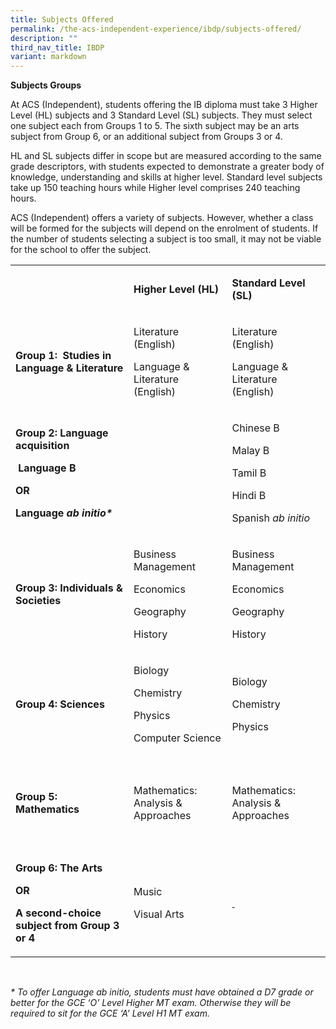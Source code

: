 ```yaml
---
title: Subjects Offered
permalink: /the-acs-independent-experience/ibdp/subjects-offered/
description: ""
third_nav_title: IBDP
variant: markdown
---
```

<p><strong>Subjects Groups&nbsp;</strong>
</p>
<p>At ACS (Independent), students offering the IB diploma must take 3 Higher
Level (HL) subjects and 3 Standard Level (SL) subjects. They must select
one subject each from Groups 1 to 5. The sixth subject may be an arts subject
from Group 6, or an additional subject from Groups 3 or 4.&nbsp;</p>
<p>HL and SL subjects differ in scope but are measured according to the same
grade descriptors, with students expected to demonstrate a greater body
of knowledge, understanding and skills at higher level. Standard level
subjects take up 150 teaching hours while Higher level comprises 240 teaching
hours.&nbsp;</p>
<p>ACS (Independent) offers a variety of subjects. However, whether a class
will be formed for the subjects will depend on the enrolment of students.
If the number of students selecting a subject is too small, it may not
be viable for the school to offer the subject.&nbsp;</p>
<table style="minWidth: 75px">
<colgroup>
<col>
<col>
<col>
</colgroup>
<tbody>
<tr>
<td rowspan="1" colspan="1">
<p><strong>&nbsp;</strong>
</p>
</td>
<td rowspan="1" colspan="1">
<p><strong>Higher Level (HL)</strong>
</p>
</td>
<td rowspan="1" colspan="1">
<p><strong>Standard Level (SL)</strong>
</p>
</td>
</tr>
<tr>
<td rowspan="1" colspan="1">
<p><strong>Group 1:&nbsp; Studies in Language &amp; Literature</strong>
</p>
</td>
<td rowspan="1" colspan="1">
<p>Literature (English)</p>
<p>Language &amp; Literature (English)</p>
</td>
<td rowspan="1" colspan="1">
<p>Literature (English)</p>
<p>Language &amp; Literature (English)</p>
</td>
</tr>
<tr>
<td rowspan="1" colspan="1">
<p><strong>Group 2: Language acquisition</strong>
</p>
<p><strong>&nbsp;Language B&nbsp;</strong>
</p>
<p><strong>OR&nbsp;</strong>
</p>
<p><strong>Language <em>ab initio*</em></strong>
</p>
</td>
<td rowspan="1" colspan="1">
<p><strong>&nbsp;</strong>&nbsp;</p>
<p>&nbsp;</p>
<p></p>
</td>
<td rowspan="1" colspan="1">
<p>Chinese B</p>
<p>Malay B</p>
<p>Tamil B</p>
<p>Hindi B</p>
<p>Spanish <em>ab initio</em>
</p>
</td>
</tr>
<tr>
<td rowspan="1" colspan="1">
<p><strong>Group 3: Individuals &amp; Societies</strong>
</p>
</td>
<td rowspan="1" colspan="1">
<p>Business Management</p>
<p>Economics</p>
<p>Geography</p>
<p>History</p>
</td>
<td rowspan="1" colspan="1">
<p>Business Management</p>
<p>Economics</p>
<p>Geography</p>
<p>History</p>
</td>
</tr>
<tr>
<td rowspan="1" colspan="1">
<p><strong>Group 4: Sciences</strong>
</p>
</td>
<td rowspan="1" colspan="1">
<p>Biology</p>
<p>Chemistry</p>
<p>Physics</p>
<p>Computer Science</p>
</td>
<td rowspan="1" colspan="1">
<p>Biology</p>
<p>Chemistry</p>
<p>Physics</p>
</td>
</tr>
<tr>
<td rowspan="1" colspan="1">
<p><strong>&nbsp;</strong>
</p>
<p><strong>Group 5: Mathematics</strong>
</p>
<p><strong>&nbsp;</strong>
</p>
</td>
<td rowspan="1" colspan="1">
<p>Mathematics:
<br>Analysis &amp; Approaches</p>
</td>
<td rowspan="1" colspan="1">
<p>Mathematics:
<br>Analysis &amp; Approaches</p>
</td>
</tr>
<tr>
<td rowspan="1" colspan="1">
<p><strong>Group 6: The Arts</strong>
</p>
<p><strong>OR</strong>
</p>
<p><strong>A second-choice subject from Group 3 or 4</strong>
</p>
</td>
<td rowspan="1" colspan="1">
<p>Music</p>
<p>Visual Arts</p>
</td>
<td rowspan="1" colspan="1">
<p><u>&nbsp;</u>
</p>
</td>
</tr>
</tbody>
</table>
<p><em>&nbsp;</em>
</p>
<p><em>* To offer Language ab initio, students must have obtained a D7 grade or better for the GCE ‘O’ Level Higher MT exam. Otherwise they will be required to sit for the GCE ‘A’ Level H1 MT exam.</em>
</p>
<p><em>&nbsp;</em>
</p>